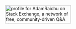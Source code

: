 <a href="https://stackexchange.com/users/22989594/adamraichu"><img src="https://stackexchange.com/users/flair/22989594.png" width="208" height="58" alt="profile for AdamRaichu on Stack Exchange, a network of free, community-driven Q&amp;A sites" title="profile for AdamRaichu on Stack Exchange, a network of free, community-driven Q&amp;A sites" /></a>
